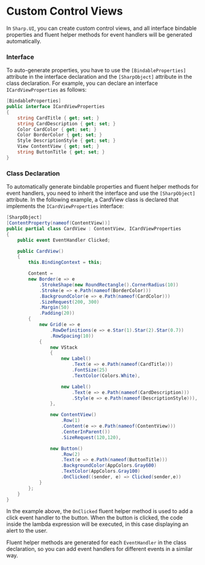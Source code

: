 # Custom Control Views

In `Sharp.UI`, you can create custom control views, and all interface bindable properties and fluent helper methods for event handlers will be generated automatically.

### Interface

To auto-generate properties, you have to use the `[BindableProperties]` attribute in the interface declaration and the `[SharpObject]` attribute in the class declaration. For example, you can declare an interface `ICardViewProperties` as follows:

```cs
[BindableProperties]
public interface ICardViewProperties
{
    string CardTitle { get; set; }
    string CardDescription { get; set; }
    Color CardColor { get; set; }
    Color BorderColor { get; set; }
    Style DescriptionStyle { get; set; }
    View ContentView { get; set; }
    string ButtonTitle { get; set; }
}
```

### Class Declaration

To automatically generate bindable properties and fluent helper methods for event handlers, you need to inherit the interface and use the `[SharpObject]` attribute. In the following example, a CardView class is declared that implements the `ICardViewProperties` interface:

```cs
[SharpObject]
[ContentProperty(nameof(ContentView))]
public partial class CardView : ContentView, ICardViewProperties
{
    public event EventHandler Clicked;

    public CardView()
    {
        this.BindingContext = this;

        Content =
        new Border(e => e
            .StrokeShape(new RoundRectangle().CornerRadius(10))
            .Stroke(e => e.Path(nameof(BorderColor)))
            .BackgroundColor(e => e.Path(nameof(CardColor)))
            .SizeRequest(200, 300)
            .Margin(50)
            .Padding(20))
        {
            new Grid(e => e
                .RowDefinitions(e => e.Star(1).Star(2).Star(0.7))
                .RowSpacing(10))
            {
                new VStack
                {
                    new Label()
                        .Text(e => e.Path(nameof(CardTitle)))
                        .FontSize(25)
                        .TextColor(Colors.White),

                    new Label()
                        .Text(e => e.Path(nameof(CardDescription)))
                        .Style(e => e.Path(nameof(DescriptionStyle))),
                },

                new ContentView()
                    .Row(1)
                    .Content(e => e.Path(nameof(ContentView)))
                    .CenterInParent())
                    .SizeRequest(120,120),

                new Button()
                    .Row(2)                    
                    .Text(e => e.Path(nameof(ButtonTitle)))
                    .BackgroundColor(AppColors.Gray600)
                    .TextColor(AppColors.Gray100)
                    .OnClicked((sender, e) => Clicked(sender,e))
            }
        };
    }
}
```

In the example above, the `OnClicked` fluent helper method is used to add a click event handler to the button. When the button is clicked, the code inside the lambda expression will be executed, in this case displaying an alert to the user.

Fluent helper methods are generated for each `EventHandler` in the class declaration, so you can add event handlers for different events in a similar way.

